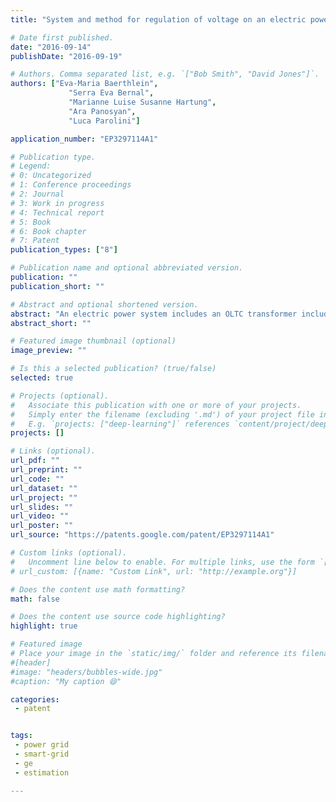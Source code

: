 ```yaml
---
title: "System and method for regulation of voltage on an electric power system"

# Date first published.
date: "2016-09-14"
publishDate: "2016-09-19"

# Authors. Comma separated list, e.g. `["Bob Smith", "David Jones"]`.
authors: ["Eva-Maria Baerthlein",
             "Serra Eva Bernal",
             "Marianne Luise Susanne Hartung",
             "Ara Panosyan",
             "Luca Parolini"]

application_number: "EP3297114A1"

# Publication type.
# Legend:
# 0: Uncategorized
# 1: Conference proceedings
# 2: Journal
# 3: Work in progress
# 4: Technical report
# 5: Book
# 6: Book chapter
# 7: Patent
publication_types: ["8"]

# Publication name and optional abbreviated version.
publication: ""
publication_short: ""

# Abstract and optional shortened version.
abstract: "An electric power system includes an OLTC transformer including a plurality of primary and secondary windings inductively coupled to each other. The electric power system includes at least one on-load tap changer coupled to at least one of the primary and secondary windings that is selectively configurable to regulate the portion of the primary and secondary windings inductively coupled to each other. The electric power system also includes a plurality of buses coupled to the transformer and are positioned downstream therefrom. The electric power system further includes at least one processor coupled to the tap changer configured to regulate a voltage bandwidth of the tap changer as a function of estimated voltage values of at least one bus as estimated based on a priori values of power/current transmitted through each bus. The a priori values are substantially based on measured power/current transmission through the on-load tap changer."
abstract_short: ""

# Featured image thumbnail (optional)
image_preview: ""

# Is this a selected publication? (true/false)
selected: true

# Projects (optional).
#   Associate this publication with one or more of your projects.
#   Simply enter the filename (excluding '.md') of your project file in `content/project/`.
#   E.g. `projects: ["deep-learning"]` references `content/project/deep-learning.md`.
projects: []

# Links (optional).
url_pdf: ""
url_preprint: ""
url_code: ""
url_dataset: ""
url_project: ""
url_slides: ""
url_video: ""
url_poster: ""
url_source: "https://patents.google.com/patent/EP3297114A1"

# Custom links (optional).
#   Uncomment line below to enable. For multiple links, use the form `[{...}, {...}, {...}]`.
# url_custom: [{name: "Custom Link", url: "http://example.org"}]

# Does the content use math formatting?
math: false

# Does the content use source code highlighting?
highlight: true

# Featured image
# Place your image in the `static/img/` folder and reference its filename below, e.g. `image: "example.jpg"`.
#[header]
#image: "headers/bubbles-wide.jpg"
#caption: "My caption 😄"

categories:
 - patent


tags:
 - power grid
 - smart-grid
 - ge
 - estimation

---
```

